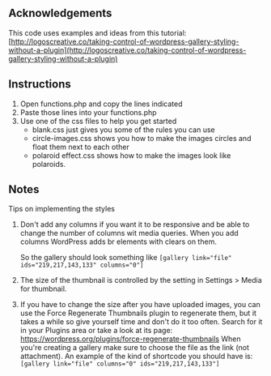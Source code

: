 ## Acknowledgements
This code uses examples and ideas from this tutorial: [http://logoscreative.co/taking-control-of-wordpress-gallery-styling-without-a-plugin](http://logoscreative.co/taking-control-of-wordpress-gallery-styling-without-a-plugin)


## Instructions

1. Open functions.php and copy the lines indicated
2. Paste those lines into your functions.php
3. Use one of the css files to help you get started
    * blank.css just gives you some of the rules you can use
    * circle-images.css shows you how to make the images circles and float them next to each other
    * polaroid effect.css shows how to make the images look like polaroids.  

## Notes
Tips on implementing the styles

1. Don't add any columns if you want it to be responsive and be able to change the number of columns wit media queries. When you add columns WordPress adds br elements with clears on them.

    So the gallery should look something like `[gallery link="file" ids="219,217,143,133" columns="0"]`

2. The size of the thumbnail is controlled by the setting in Settings > Media for thumbnail.

3. If you have to change the size after you have uploaded images, you can use the Force Regenerate Thumbnails plugin to regenerate them, but it takes a while so give yourself time and don't do it too often.
 Search for it in your Plugins area or take a look at its page: https://wordpress.org/plugins/force-regenerate-thumbnails
When you're creating a gallery make sure to choose the file as the link (not attachment). An example of the kind of shortcode you should have is:
`[gallery link="file" columns="0" ids="219,217,143,133"]`

